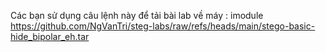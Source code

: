 Các bạn sử dụng câu lệnh này để tải bài lab về máy :
imodule https://github.com/NgVanTri/steg-labs/raw/refs/heads/main/stego-basic-hide_bipolar_eh.tar
